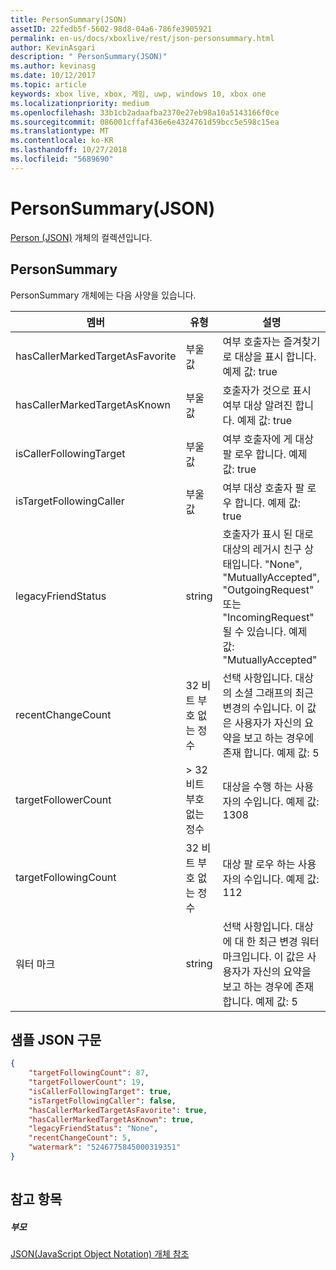 ```yaml
---
title: PersonSummary(JSON)
assetID: 22fedb5f-5602-98d8-04a6-786fe3905921
permalink: en-us/docs/xboxlive/rest/json-personsummary.html
author: KevinAsgari
description: " PersonSummary(JSON)"
ms.author: kevinasg
ms.date: 10/12/2017
ms.topic: article
keywords: xbox live, xbox, 게임, uwp, windows 10, xbox one
ms.localizationpriority: medium
ms.openlocfilehash: 33b1cb2adaafba2370e27eb98a10a5143166f0ce
ms.sourcegitcommit: 086001cffaf436e6e4324761d59bcc5e598c15ea
ms.translationtype: MT
ms.contentlocale: ko-KR
ms.lasthandoff: 10/27/2018
ms.locfileid: "5689690"
---
```

# <a name="personsummary-json"></a>PersonSummary(JSON)
[Person (JSON)](json-person.md) 개체의 컬렉션입니다. 
<a id="ID4ER"></a>

 
## <a name="personsummary"></a>PersonSummary
 
PersonSummary 개체에는 다음 사양을 있습니다.
 
| 멤버| 유형| 설명| 
| --- | --- | --- | 
| hasCallerMarkedTargetAsFavorite| 부울 값| 여부 호출자는 즐겨찾기로 대상을 표시 합니다. 예제 값: true| 
| hasCallerMarkedTargetAsKnown| 부울 값| 호출자가 것으로 표시 여부 대상 알려진 합니다. 예제 값: true| 
| isCallerFollowingTarget| 부울 값| 여부 호출자에 게 대상 팔 로우 합니다. 예제 값: true| 
| isTargetFollowingCaller| 부울 값| 여부 대상 호출자 팔 로우 합니다. 예제 값: true| 
| legacyFriendStatus| string| 호출자가 표시 된 대로 대상의 레거시 친구 상태입니다. "None", "MutuallyAccepted", "OutgoingRequest" 또는 "IncomingRequest" 될 수 있습니다. 예제 값: "MutuallyAccepted"| 
| recentChangeCount| 32 비트 부호 없는 정수| 선택 사항입니다. 대상의 소셜 그래프의 최근 변경의 수입니다. 이 값은 사용자가 자신의 요약을 보고 하는 경우에 존재 합니다. 예제 값: 5| 
| targetFollowerCount| > 32 비트 부호 없는 정수| 대상을 수행 하는 사용자의 수입니다. 예제 값: 1308| 
| targetFollowingCount| 32 비트 부호 없는 정수| 대상 팔 로우 하는 사용자의 수입니다. 예제 값: 112| 
| 워터 마크| string| 선택 사항입니다. 대상에 대 한 최근 변경 워터 마크입니다. 이 값은 사용자가 자신의 요약을 보고 하는 경우에 존재 합니다. 예제 값: 5| 
  
<a id="ID4E4D"></a>

 
## <a name="sample-json-syntax"></a>샘플 JSON 구문
 

```json
{
    "targetFollowingCount": 87,
    "targetFollowerCount": 19,
    "isCallerFollowingTarget": true,
    "isTargetFollowingCaller": false,
    "hasCallerMarkedTargetAsFavorite": true,
    "hasCallerMarkedTargetAsKnown": true,
    "legacyFriendStatus": "None",
    "recentChangeCount": 5,
    "watermark": "5246775845000319351"
}
    
```

  
<a id="ID4EGE"></a>

 
## <a name="see-also"></a>참고 항목
 
<a id="ID4EIE"></a>

 
##### <a name="parent"></a>부모 

[JSON(JavaScript Object Notation) 개체 참조](atoc-xboxlivews-reference-json.md)

   